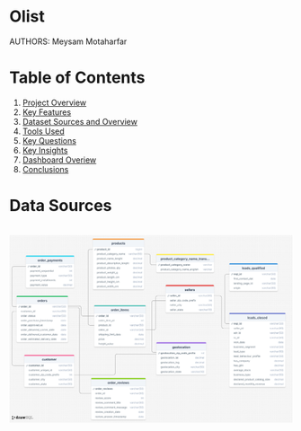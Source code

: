 Olist
================================================

AUTHORS: Meysam Motaharfar 

# Table of Contents
1. [Project Overview](#Project-Overview)
2. [Key Features](#Key-Features)
3. [Dataset Sources and Overview](#Dataset-Source-And-Overview)
4. [Tools Used](#Tools-Used)
5. [Key Questions](#Key-Questions)
6. [Key Insights](#Key-Insights)
7. [Dashboard Overiew](#Dashboard-Overview)
8. [Conclusions](#Conclusions)


# Data Sources

</br>

<div style="text-align: center;"> <img width="700" alt="Metrics" src="Data Base Diagram.png"> </div>

</br>
